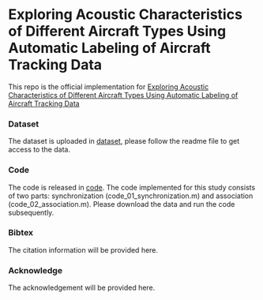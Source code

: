 # Exploring Acoustic Characteristics of Different Aircraft Types Using Automatic Labeling of Aircraft Tracking Data

This repo is the official implementation for [Exploring Acoustic Characteristics of Different Aircraft Types Using Automatic Labeling of Aircraft Tracking Data](https://pubs.aip.org/asa/jasa/article-abstract/153/5/3138/2893306/Exploring-acoustic-characteristics-of-different?redirectedFrom=fulltext)

### Dataset
The dataset is uploaded in [dataset](https://github.com/JustMeZXX/Multi-Modal-Sensor-Fusion-for-Acoustic-Exploration-of-Aircraft-Signals/tree/main/data), please follow the readme file to get access to the data.

### Code
The code is released in [code](https://github.com/JustMeZXX/Multi-Modal-Sensor-Fusion-for-Acoustic-Exploration-of-Aircraft-Signals/tree/main/code). The code implemented for this study consists of two parts: synchronization (code_01_synchronization.m) and association (code_02_association.m). Please download the data and run the code subsequently. 

### Bibtex
The citation information will be provided here. 

### Acknowledge
The acknowledgement will be provided here. 
